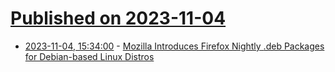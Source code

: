 # [Published on 2023-11-04](index.md)

* [2023-11-04, 15:34:00](https://linux.slashdot.org/story/23/11/04/0530236/mozilla-introduces-firefox-nightly-deb-packages-for-debian-based-linux-distros?utm_source=rss1.0mainlinkanon&utm_medium=feed) - [Mozilla Introduces Firefox Nightly<nobr> <wbr></nobr>.deb Packages for Debian-based Linux Distros ](https://linux.slashdot.org/story/23/11/04/0530236/mozilla-introduces-firefox-nightly-deb-packages-for-debian-based-linux-distros?utm_source=rss1.0mainlinkanon&utm_medium=feed)
